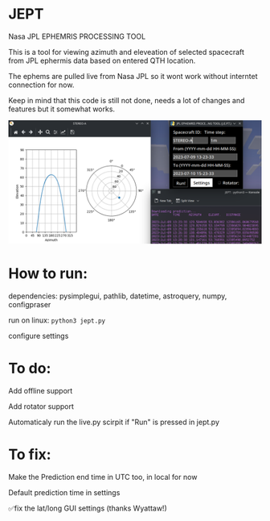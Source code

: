 # JEPT
Nasa JPL EPHEMRIS PROCESSING TOOL


This is a tool for viewing azimuth and eleveation of selected spacecraft from JPL ephermis data based on entered QTH location.

The ephems are pulled live from Nasa JPL so it wont work without interntet connection for now.

Keep in mind that this code is still not done, needs a lot of changes and features but it somewhat works.

![shutter tap](https://github.com/Mnux9/JEPT/blob/main/Images/UI.png)

# How to run:

dependencies: pysimplegui, pathlib, datetime, astroquery, numpy, configpraser

run on linux: ```python3 jept.py```

configure settings


# To do:

Add offline support

Add rotator support

Automaticaly run the live.py scirpit if "Run" is pressed in jept.py


# To fix:

Make the Prediction end time in UTC too, in local for now

Default prediction time in settings

✅fix the lat/long GUI settings (thanks Wyattaw!)


